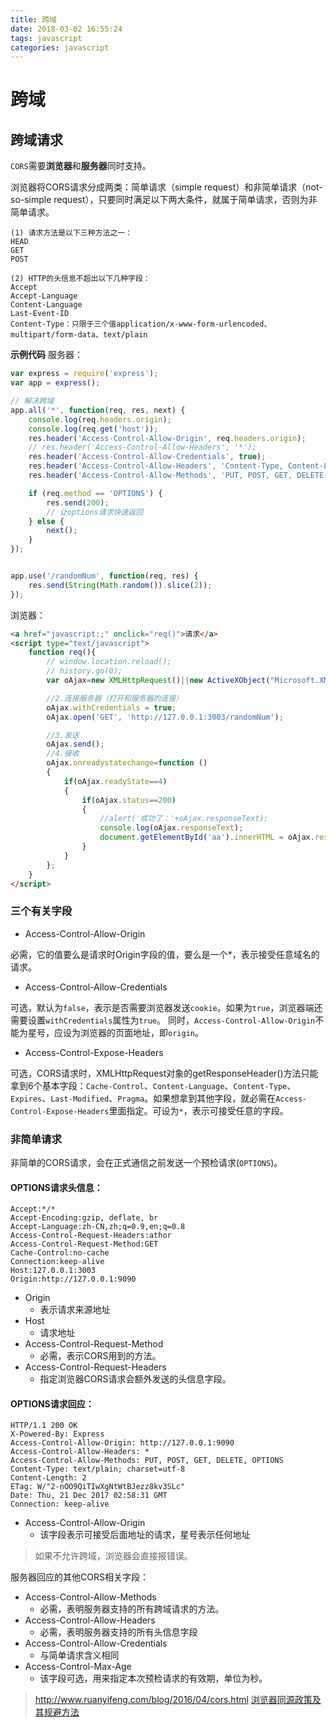 ```yaml
---
title: 跨域 
date: 2018-03-02 16:55:24
tags: javascript
categories: javascript 
---
```

# 跨域

## 跨域请求

`CORS`需要**浏览器**和**服务器**同时支持。

浏览器将CORS请求分成两类：简单请求（simple request）和非简单请求（not-so-simple request），只要同时满足以下两大条件，就属于简单请求，否则为非简单请求。

```
(1) 请求方法是以下三种方法之一：
HEAD
GET
POST

(2) HTTP的头信息不超出以下几种字段：
Accept
Accept-Language
Content-Language
Last-Event-ID
Content-Type：只限于三个值application/x-www-form-urlencoded、multipart/form-data、text/plain
```
<!----more---->
**示例代码**
服务器：

```js
var express = require('express');
var app = express();

// 解决跨域
app.all('*', function(req, res, next) {
    console.log(req.headers.origin);
    console.log(req.get('host'));
    res.header('Access-Control-Allow-Origin', req.headers.origin);
    // res.header('Access-Control-Allow-Headers', '*');
    res.header('Access-Control-Allow-Credentials', true);
    res.header('Access-Control-Allow-Headers', 'Content-Type, Content-Length, Authorization, Accept, X-Requested-With , yourHeaderFeild');
    res.header('Access-Control-Allow-Methods', 'PUT, POST, GET, DELETE, OPTIONS');

    if (req.method == 'OPTIONS') {
        res.send(200);
        // 让options请求快速返回
    } else {
        next();
    }
});


app.use('/randomNum', function(req, res) {
    res.send(String(Math.random()).slice(2));
});
```

浏览器：

```html
<a href="javascript:;" onclick="req()">请求</a>
<script type="text/javascript">
    function req(){
        // window.location.reload();
        // history.go(0);
        var oAjax=new XMLHttpRequest()||new ActiveXObject("Microsoft.XMLHTTP");

        //2.连接服务器（打开和服务器的连接）
        oAjax.withCredentials = true;
        oAjax.open('GET', 'http://127.0.0.1:3003/randomNum');

        //3.发送
        oAjax.send();
        //4.接收
        oAjax.onreadystatechange=function ()
        {
            if(oAjax.readyState==4)
            {
                if(oAjax.status==200)
                {
                    //alert('成功了：'+oAjax.responseText);
                    console.log(oAjax.responseText);
                    document.getElementById('aa').innerHTML = oAjax.responseText;
                }
            }
        };
    }
</script>
```

### 三个有关字段

 - Access-Control-Allow-Origin

必需，它的值要么是请求时Origin字段的值，要么是一个*，表示接受任意域名的请求。

 - Access-Control-Allow-Credentials

可选，默认为`false`，表示是否需要浏览器发送`cookie`。如果为`true`，浏览器端还需要设置`withCredentials`属性为`true`。
同时，`Access-Control-Allow-Origin`不能为星号，应设为浏览器的页面地址，即`origin`。

 - Access-Control-Expose-Headers

可选，CORS请求时，XMLHttpRequest对象的getResponseHeader()方法只能拿到6个基本字段：`Cache-Control`、`Content-Language`、`Content-Type`、`Expires`、`Last-Modified`、`Pragma`。如果想拿到其他字段，就必需在`Access-Control-Expose-Headers`里面指定。可设为`*`，表示可接受任意的字段。


### 非简单请求

非简单的CORS请求，会在正式通信之前发送一个预检请求(`OPTIONS`)。

#### **OPTIONS**请求头信息：

```text
Accept:*/*
Accept-Encoding:gzip, deflate, br
Accept-Language:zh-CN,zh;q=0.9,en;q=0.8
Access-Control-Request-Headers:athor
Access-Control-Request-Method:GET
Cache-Control:no-cache
Connection:keep-alive
Host:127.0.0.1:3003
Origin:http://127.0.0.1:9090
```

 - Origin
     - 表示请求来源地址
 - Host
     - 请求地址
 - Access-Control-Request-Method
     - 必需，表示CORS用到的方法。
 - Access-Control-Request-Headers
     - 指定浏览器CORS请求会额外发送的头信息字段。


#### **OPTIONS**请求回应：

```text
HTTP/1.1 200 OK
X-Powered-By: Express
Access-Control-Allow-Origin: http://127.0.0.1:9090
Access-Control-Allow-Headers: *
Access-Control-Allow-Methods: PUT, POST, GET, DELETE, OPTIONS
Content-Type: text/plain; charset=utf-8
Content-Length: 2
ETag: W/"2-nOO9QiTIwXgNtWtBJezz8kv3SLc"
Date: Thu, 21 Dec 2017 02:58:31 GMT
Connection: keep-alive
```

 - Access-Control-Allow-Origin
     - 该字段表示可接受后面地址的请求，星号表示任何地址

>如果不允许跨域，浏览器会直接报错误。

服务器回应的其他CORS相关字段：

 - Access-Control-Allow-Methods
     - 必需，表明服务器支持的所有跨域请求的方法。
 - Access-Control-Allow-Headers
     - 必需，表明服务器支持的所有头信息字段
 - Access-Control-Allow-Credentials
     - 与简单请求含义相同
 - Access-Control-Max-Age
     - 该字段可选，用来指定本次预检请求的有效期，单位为秒。


> http://www.ruanyifeng.com/blog/2016/04/cors.html
> [浏览器同源政策及其规避方法](http://www.ruanyifeng.com/blog/2016/04/same-origin-policy.html)
